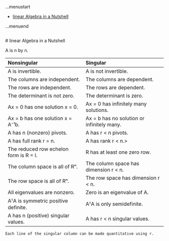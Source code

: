 ...menustart

 - [linear Algebra in a Nutshell](#5bad3f86a8e3adc99ff4947ad97b0703)

...menuend


<h2 id="5bad3f86a8e3adc99ff4947ad97b0703"></h2>
# linear Algebra in a Nutshell

A is n by n.

 Nonsingular |  Singular
 :--- |:---
A is invertible. | A is not invertible. 
The columns are independent. | The columns are dependent.
The rows are independent. | The rows are dependent.
The determinant is not zero. | The determinant is zero.
Ax = 0 has one solution x = 0. | Ax = 0 has infinitely many solutions.
Ax = b has one solution x = A⁻¹b. | Ax = b has no solution or infinitely many.
A has n (nonzero) pivots. | A has r < n pivots.
A has full rank r = n. | A has rank r < n.>
The reduced row echelon form is R = I. | R has at least one zero row.
The column space is all of Rⁿ. | The column space has dimension r < n. 
The row space is all  of Rⁿ. | The row space has dimension r < n.
All eigenvalues are nonzero. | Zero is an eigenvalue of A.
AᵀA is symmetric positive definite. | AᵀA is only semidefinite.
A has n (positive) singular values. | A has r < n singular values.


    Each line of the singular column can be made quantitative using r.

